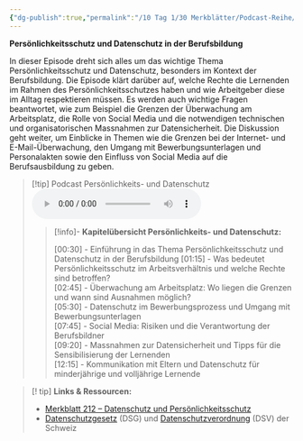 ```yaml
---
{"dg-publish":true,"permalink":"/10 Tag 1/30 Merkblätter/Podcast-Reihe/01 Persönlichkeits- und Datensschutz/"}
---
```


**Persönlichkeitsschutz und Datenschutz in der Berufsbildung**

In dieser Episode dreht sich alles um das wichtige Thema Persönlichkeitsschutz und Datenschutz, besonders im Kontext der Berufsbildung. Die Episode klärt darüber auf, welche Rechte die Lernenden im Rahmen des Persönlichkeitsschutzes haben und wie Arbeitgeber diese im Alltag respektieren müssen. Es werden auch wichtige Fragen beantwortet, wie zum Beispiel die Grenzen der Überwachung am Arbeitsplatz, die Rolle von Social Media und die notwendigen technischen und organisatorischen Massnahmen zur Datensicherheit. Die Diskussion geht weiter, um Einblicke in Themen wie die Grenzen bei der Internet- und E-Mail-Überwachung, den Umgang mit Bewerbungsunterlagen und Personalakten sowie den Einfluss von Social Media auf die Berufsausbildung zu geben.


>[!tip] Podcast Persönlichkeits- und Datenschutz 
><audio controls><source src="https://raw.githubusercontent.com/bbk-bbw/audio/main/podcast/BBK_MB_Persoenlichkeit_und_Datenschutz_edit2.mp3" type="audio/mpeg">Your browser does not support the audio element.</audio>
>>[!info]- **Kapitelübersicht Persönlichkeits- und Datenschutz:**
>>
>>[00:30] - Einführung in das Thema Persönlichkeitsschutz und Datenschutz in der Berufsbildung 
>>[01:15] - Was bedeutet Persönlichkeitsschutz im Arbeitsverhältnis und welche Rechte sind betroffen?  
>>[02:45] - Überwachung am Arbeitsplatz: Wo liegen die Grenzen und wann sind Ausnahmen möglich?  
>>[05:30] - Datenschutz im Bewerbungsprozess und Umgang mit Bewerbungsunterlagen  
>>[07:45] - Social Media: Risiken und die Verantwortung der Berufsbildner  
>>[09:20] - Massnahmen zur Datensicherheit und Tipps für die Sensibilisierung der Lernenden  
>>[12:15] - Kommunikation mit Eltern und Datenschutz für minderjährige und volljährige Lernende

>[! tip] **Links & Ressourcen:**
>- [Merkblatt 212 – Datenschutz und Persönlichkeitsschutz](https://www.berufsbildung.ch/de/dokumente/merkblatt-212-datenschutz-und-persoenlichkeitsschutz)
>- [Datenschutzgesetz](https://www.fedlex.admin.ch/eli/oc/2022/491/de) (DSG) und [Datenschutzverordnung](https://www.fedlex.admin.ch/eli/oc/2022/568/de) (DSV) der Schweiz

